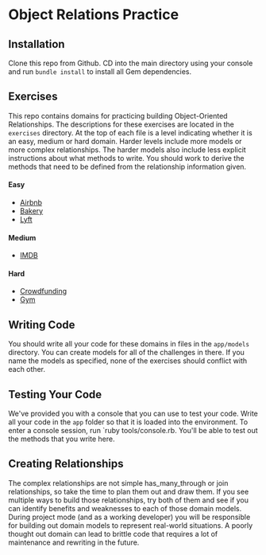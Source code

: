 # Object Relations Practice

## Installation

Clone this repo from Github. CD into the main directory using your console and
run `bundle install` to install all Gem dependencies.

## Exercises

This repo contains domains for practicing building Object-Oriented
Relationships. The descriptions for these exercises are located in the
`exercises` directory. At the top of each file is a level indicating whether it
is an easy, medium or hard domain. Harder levels include more models or more
complex relationships. The harder models also include less explicit instructions
about what methods to write. You should work to derive the methods that need to
be defined from the relationship information given.

#### Easy

- [Airbnb](https://github.com/learn-co-curriculum/oo-relationships-practice/blob/master/exercises/airbnb.md)
- [Bakery](https://github.com/learn-co-curriculum/oo-relationships-practice/blob/master/exercises/bakery.md)
- [Lyft](https://github.com/learn-co-curriculum/oo-relationships-practice/blob/master/exercises/lyft.md)

#### Medium

- [IMDB](https://github.com/learn-co-curriculum/oo-relationships-practice/blob/master/exercises/imdb.md)

#### Hard

- [Crowdfunding](https://github.com/learn-co-curriculum/oo-relationships-practice/blob/master/exercises/crowdfunding.md)
- [Gym](https://github.com/learn-co-curriculum/oo-relationships-practice/blob/master/exercises/gym.md)

## Writing Code

You should write all your code for these domains in files in the `app/models`
directory. You can create models for all of the challenges in there. If you name
the models as specified, none of the exercises should conflict with each other.

## Testing Your Code

We've provided you with a console that you can use to test your code. Write all
your code in the `app` folder so that it is loaded into the environment. To
enter a console session, run `ruby tools/console.rb. You'll be able to test out
the methods that you write here.

## Creating Relationships

The complex relationships are not simple has_many_through or join relationships,
so take the time to plan them out and draw them. If you see multiple ways to
build those relationships, try both of them and see if you can identify benefits
and weaknesses to each of those domain models. During project mode (and as a
working developer) you will be responsible for building out domain models to
represent real-world situations. A poorly thought out domain can lead to brittle
code that requires a lot of maintenance and rewriting in the future.
